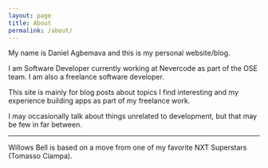 ```yaml
---
layout: page
title: About
permalink: /about/
---
```


My name is Daniel Agbemava and this is my personal website/blog. 

I am Software Developer currently working at Nevercode as part of the OSE team. 
I am also a freelance software developer. 

This site is mainly for blog posts about topics I find interesting and my experience building apps 
as part of my freelance work.

I may occasionally talk about things unrelated to development, but that may be few in far between.


--- 
Willows Bell is based on a move from one of my favorite NXT Superstars (Tomasso Ciampa).